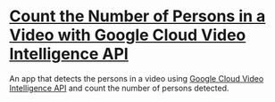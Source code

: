 # [Count the Number of Persons in a Video with Google Cloud Video Intelligence API](https://mikewuqm.github.io/VideoAnalytics/)

An app that detects the persons in a video using [Google Cloud Video Intelligence API](https://cloud.google.com/video-intelligence?utm_source=ext&utm_medium=partner&utm_campaign=CDR_zac_aiml_vid_intel_demo_interactive%20demo_060221&utm_content=-) and count the number of persons detected.
